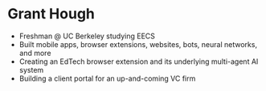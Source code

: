 # Grant Hough

- Freshman @ UC Berkeley studying EECS
- Built mobile apps, browser extensions, websites, bots, neural networks, and more
- Creating an EdTech browser extension and its underlying multi-agent AI system
- Building a client portal for an up-and-coming VC firm
<!-- [![Grant's Most Used Languages](https://github-readme-stats.vercel.app/api/top-langs/?username=granthough&layout=compact)](https://github.com/anuraghazra/github-readme-stats)
 -->
<!--[![Grant's Most Used Languages](https://github-readme-stats.vercel.app/api/top-langs/?username=granthough&exclude_repo=band-aid,skinhub)](https://github.com/anuraghazra/github-readme-stats)

![](https://komarev.com/ghpvc/?username=granthough)
